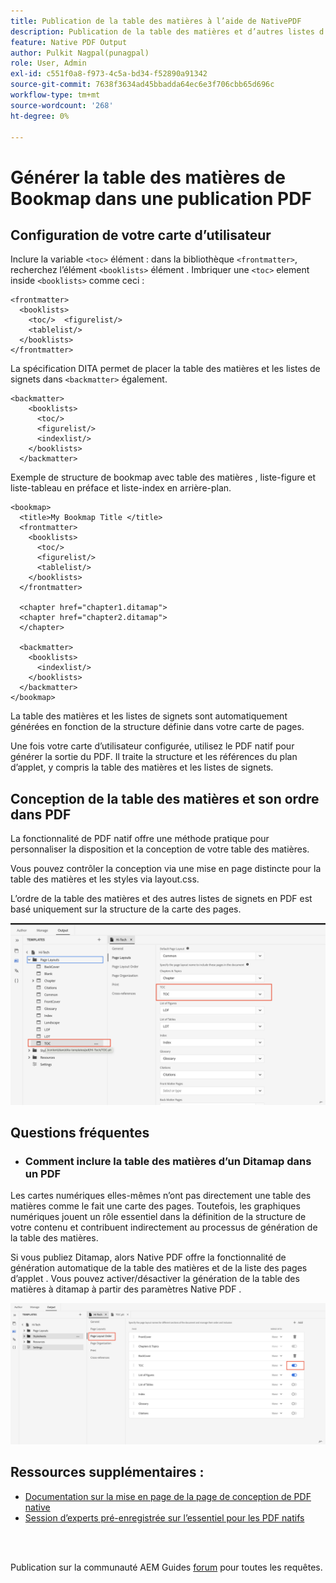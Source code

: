```yaml
---
title: Publication de la table des matières à l’aide de NativePDF
description: Publication de la table des matières et d’autres listes d’applet pour votre carte d’utilisateur dita à l’aide de NativePDF
feature: Native PDF Output
author: Pulkit Nagpal(punagpal)
role: User, Admin
exl-id: c551f0a8-f973-4c5a-bd34-f52890a91342
source-git-commit: 7638f3634ad45bbadda64ec6e3f706cbb65d696c
workflow-type: tm+mt
source-wordcount: '268'
ht-degree: 0%

---
```


# Générer la table des matières de Bookmap dans une publication PDF

## Configuration de votre carte d’utilisateur

Inclure la variable `<toc>`  élément : dans la bibliothèque `<frontmatter>`, recherchez l’élément `<booklists>` élément .  Imbriquer une `<toc>` element inside `<booklists>` comme ceci :

```
<frontmatter>
  <booklists>
    <toc/>  <figurelist/>
    <tablelist/>
  </booklists>
</frontmatter>
```

La spécification DITA permet de placer la table des matières et les listes de signets dans `<backmatter>` également.


```
<backmatter>
    <booklists>
      <toc/>
      <figurelist/>
      <indexlist/>
    </booklists>
  </backmatter>
```

Exemple de structure de bookmap avec table des matières , liste-figure et liste-tableau en préface et liste-index en arrière-plan.

```
<bookmap>
  <title>My Bookmap Title </title>
  <frontmatter>
    <booklists>
      <toc/>
      <figurelist/>
      <tablelist/>
    </booklists>
  </frontmatter>

  <chapter href="chapter1.ditamap">
  <chapter href="chapter2.ditamap">
  </chapter>

  <backmatter>
    <booklists>
      <indexlist/>
    </booklists>
  </backmatter>
</bookmap>
```

La table des matières et les listes de signets sont automatiquement générées en fonction de la structure définie dans votre carte de pages.

Une fois votre carte d’utilisateur configurée, utilisez le PDF natif pour générer la sortie du PDF. Il traite la structure et les références du plan d’applet, y compris la table des matières et les listes de signets.

## Conception de la table des matières et son ordre dans PDF

La fonctionnalité de PDF natif offre une méthode pratique pour personnaliser la disposition et la conception de votre table des matières.

Vous pouvez contrôler la conception via une mise en page distincte pour la table des matières et les styles via layout.css.

L’ordre de la table des matières et des autres listes de signets en PDF est basé uniquement sur la structure de la carte des pages.

![toc](../assets/publishing/toc.png)


## Questions fréquentes

- ### Comment inclure la table des matières d’un Ditamap dans un PDF

Les cartes numériques elles-mêmes n’ont pas directement une table des matières comme le fait une carte des pages. Toutefois, les graphiques numériques jouent un rôle essentiel dans la définition de la structure de votre contenu et contribuent indirectement au processus de génération de la table des matières.

Si vous publiez Ditamap, alors Native PDF offre la fonctionnalité de génération automatique de la table des matières et de la liste des pages d’applet . Vous pouvez activer/désactiver la génération de la table des matières à ditamap à partir des paramètres Native PDF .

![Activer Désactiver la table des matières](../assets/publishing/pageorder.png)

## Ressources supplémentaires :

- [Documentation sur la mise en page de la page de conception de PDF native](https://experienceleague.adobe.com/en/docs/experience-manager-guides/using/install-guide/on-prem-ig/output-gen-config/config-native-pdf-publish/design-page-layout)
- [Session d’experts pré-enregistrée sur l’essentiel pour les PDF natifs](https://experienceleague.adobe.com/en/docs/experience-manager-guides/using/knowledge-base/expert-session/native-pdf-publishing-essentials-feb23)

<br>
<br>

Publication sur la communauté AEM Guides [forum](https://experienceleaguecommunities.adobe.com/t5/experience-manager-guides/ct-p/aem-xml-documentation) pour toutes les requêtes.



